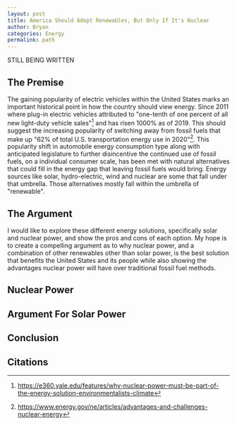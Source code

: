 ```yaml
---
layout: post
title: America Should Adopt Renewables, But Only If It's Nuclear
author: Bryan
categories: Energy
permalink: path
---
```

STILL BEING WRITTEN

## The Premise

The gaining popularity of electric vehicles within the United States marks an important historical point in how the country should view energy. Since 2011 where plug-in electric vehicles attributed to "one-tenth of one percent of all new light-duty vehicle sales"[^1] and has risen 1000% as of 2019. This should suggest the increasing popularity of switching away from fossil fuels that make up "62% of total U.S. transportation energy use in 2020"[^2]. This popularity shift in automobile energy consumption type along with anticipated legislature to further disincentive the continued use of fossil fuels, on a individual consumer scale, has been met with natural alternatives that could fill in the energy gap that leaving fossil fuels would bring. Energy sources like solar, hydro-electric, wind and nuclear are some that fall under that umbrella. Those alternatives mostly fall within the umbrella of "renewable".


## The Argument

I would like to explore these different energy solutions, specifically solar and nuclear power, and show the pros and cons of each option. My hope is to create a compelling argument as to why nuclear power, and a combination of other renewables other than solar power, is the best solution that benefits the United States and its people while also showing the advantages nuclear power will have over traditional fossil fuel methods.


## Nuclear Power




## Argument For Solar Power




## Conclusion



## Citations

[^1]: https://e360.yale.edu/features/why-nuclear-power-must-be-part-of-the-energy-solution-environmentalists-climate
[^2]: https://www.energy.gov/ne/articles/advantages-and-challenges-nuclear-energy
[^3]: https://www.nei.org/advantages
[^4]: https://www.rosatom.ru/en/investors/benefits-of-nuclear-energy/
[^5]: http://large.stanford.edu/courses/2016/ph241/thomas1/
[^6]: http://css.umich.edu/factsheets/nuclear-energy-factsheet
[^7]: https://energyeducation.ca/encyclopedia/Nuclear_power_plant
[^8]: https://www.esgi.net/2015/05/08/know-efficiency-of-nuclear-power-energy-staffing-jobs/
[^9]: https://www.energy.gov/ne/articles/3-reasons-why-nuclear-clean-and-sustainable
[^10]: https://www.energy.gov/ne/articles/nuclear-power-most-reliable-energy-source-and-its-not-even-close
[^11]: https://www.nei.org/fundamentals/nuclear-provides-carbon-free-energy
[^12]: https://www.world-nuclear.org/information-library/current-and-future-generation/nuclear-power-in-the-world-today.aspx
[^13]: https://world-nuclear.org/information-library/economic-aspects/economics-of-nuclear-power.aspx
[^14]: https://www.duke-energy.com/Energy-Education/How-Energy-Works/Nuclear-Power
[^15]: https://www.eia.gov/tools/faqs/faq.php?id=104&t=3
[^16]: https://www.cameco.com/uranium_101/fuel-processing/fuel-manufacturing/#:~:text=Each%20pellet%20weighs%20only%20about,for%20insertion%20into%20fuel%20assemblies.